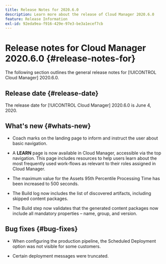 ```yaml
---
title: Release Notes for 2020.6.0
description: Learn more about the release of Cloud Manager 2020.6.0
feature: Release Information
exl-id: 92eda9ea-f916-429e-97e3-be3a1ecef7cb
---
```

# Release notes for Cloud Manager 2020.6.0 {#release-notes-for}

The following section outlines the general release notes for [!UICONTROL Cloud Manager] 2020.6.0.

## Release date {#release-date}

The release date for [!UICONTROL Cloud Manager] 2020.6.0 is June 4, 2020.

## What's new {#whats-new}

* Coach marks on the landing page to inform and instruct the user about basic navigation. 

* A **LEARN** page is now available in Cloud Manager, accessible via the top navigation. This page includes resources to help users learn about the most frequently used work-flows as relevant to their roles assigned in Cloud Manager.

* The maximum value for the Assets 95th Percentile Processing Time has been increased to 500 seconds.

* The Build log now includes the list of discovered artifacts, including skipped content packages.

* The Build step now validates that the generated content packages now include all mandatory properties – name, group, and version.

## Bug fixes {#bug-fixes}

* When configuring the production pipeline, the Scheduled Deployment option was not visible for some customers.

* Certain deployment messages were truncated.
